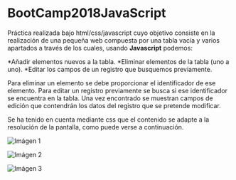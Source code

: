 <h1>BootCamp2018JavaScript</h1>

Práctica realizada bajo html/css/javascript cuyo objetivo consiste en la realización de una pequeña web compuesta por una tabla vacía y varios apartados a través de los cuales, usando **Javascript** podemos:

  *Añadir elementos nuevos a la tabla.
  *Eliminar elementos de la tabla (uno a uno).
  *Editar los campos de un registro que busquemos previamente.
  
Para eliminar un elemento se debe proporcionar el identificador de ese elemento. Para editar un registro previamente se busca si ese identificador se encuentra en la tabla. Una vez encontrado se muestran campos de edición que contendrán los datos del registro que se pretende modificar.

Se ha tenido en cuenta mediante css que el contenido se adapte a la resolución de la pantalla, como puede verse a continuación.

![Imágen 1](https://imgur.com/iAXNHV4 "Imágen 1")

![Imágen 2](https://imgur.com/jMlnXxH "Imágen 2")

![Imágen 3](https://imgur.com/OEClAeH "Imágen 3")
